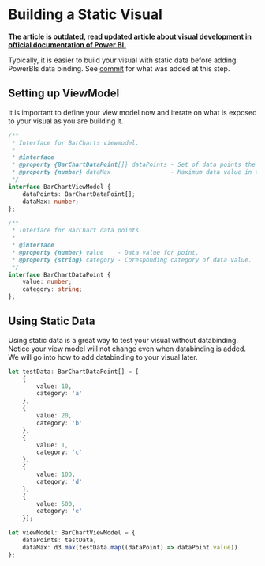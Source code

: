 # Building a Static Visual

**The article is outdated, [read updated article about visual development in official documentation of Power BI.](https://docs.microsoft.com/power-bi/developer/visuals/custom-visual-develop-tutorial)**


Typically, it is easier to build your visual with static data before adding PowerBIs data binding.
See [commit](https://github.com/Microsoft/PowerBI-visuals-sampleBarChart/commit/f5ef02a5851c98671b46fedc1e7f7e7133001d7c) for what was added at this step.

## Setting up ViewModel
It is important to define your view model now and iterate on what is exposed to your visual as you are building it.

```typescript
/**
 * Interface for BarCharts viewmodel.
 *
 * @interface
 * @property {BarChartDataPoint[]} dataPoints - Set of data points the visual will render.
 * @property {number} dataMax                 - Maximum data value in the set of data points.
 */
interface BarChartViewModel {
    dataPoints: BarChartDataPoint[];
    dataMax: number;
};

/**
 * Interface for BarChart data points.
 *
 * @interface
 * @property {number} value    - Data value for point.
 * @property {string} category - Coresponding category of data value.
 */
interface BarChartDataPoint {
    value: number;
    category: string;
};
```

## Using Static Data
Using static data is a great way to test your visual without databinding. Notice your view model will not change even when
databinding is added. We will go into how to add databinding to your visual later.

```typescript
let testData: BarChartDataPoint[] = [
    {
        value: 10,
        category: 'a'
    },
    {
        value: 20,
        category: 'b'
    },
    {
        value: 1,
        category: 'c'
    },
    {
        value: 100,
        category: 'd'
    },
    {
        value: 500,
        category: 'e'
    }];

let viewModel: BarChartViewModel = {
    dataPoints: testData,
    dataMax: d3.max(testData.map((dataPoint) => dataPoint.value))
};
```